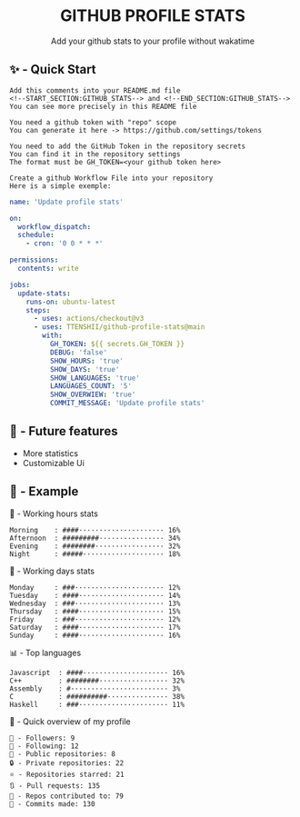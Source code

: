 <h1 align="center">GITHUB PROFILE STATS</h1>
<p align="center">Add your github stats to your profile without wakatime</p>

## ✨ - Quick Start
```
Add this comments into your README.md file
<!--START_SECTION:GITHUB_STATS--> and <!--END_SECTION:GITHUB_STATS-->
You can see more precisely in this README file
```
```
You need a github token with "repo" scope
You can generate it here -> https://github.com/settings/tokens
```
```
You need to add the GitHub Token in the repository secrets
You can find it in the repository settings
The format must be GH_TOKEN=<your github token here>
```
```
Create a github Workflow File into your repository
Here is a simple exemple:
```
```yml
name: 'Update profile stats'

on:
  workflow_dispatch:
  schedule:
    - cron: '0 0 * * *'

permissions:
  contents: write

jobs:
  update-stats:
    runs-on: ubuntu-latest
    steps:
      - uses: actions/checkout@v3
      - uses: TTENSHII/github-profile-stats@main
        with:
          GH_TOKEN: ${{ secrets.GH_TOKEN }}
          DEBUG: 'false'
          SHOW_HOURS: 'true'
          SHOW_DAYS: 'true'
          SHOW_LANGUAGES: 'true'
          LANGUAGES_COUNT: '5'
          SHOW_OVERWIEW: 'true'
          COMMIT_MESSAGE: 'Update profile stats'
```

## 🔖 - Future features
- More statistics
- Customizable Ui

## 📘 - Example

<!--START_SECTION:GITHUB_STATS-->
🌉 - Working hours stats
```text
Morning    : ####····················· 16%
Afternoon  : #########················ 34%
Evening    : ########················· 32%
Night      : #####···················· 18%
```
📅 - Working days stats
```text
Monday     : ###······················ 12%
Tuesday    : ####····················· 14%
Wednesday  : ###······················ 13%
Thursday   : ####····················· 15%
Friday     : ###······················ 12%
Saturday   : ####····················· 17%
Sunday     : ####····················· 16%
```
📊 - Top languages
```text
Javascript  : ####····················· 16%
C++         : ########················· 32%
Assembly    : #························ 3%
C           : ##########··············· 38%
Haskell     : ###······················ 11%
```
🎏 - Quick overview of my profile
```text
👥 - Followers: 9
👤 - Following: 12
📂 - Public repositories: 8
🔒 - Private repositories: 22
⭐ - Repositories starred: 21
🔃 - Pull requests: 135
🐲 - Repos contributed to: 79
🍃 - Commits made: 130
```
<!--END_SECTION:GITHUB_STATS-->
